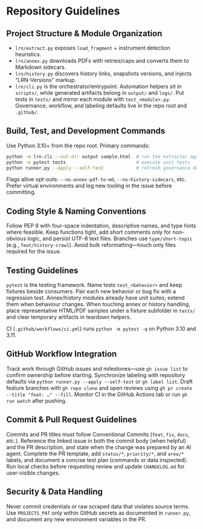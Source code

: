 # Repository Guidelines

## Project Structure & Module Organization
- `lrn/extract.py` exposes `load_fragment` + instrument detection heuristics.
- `lrn/annex.py` downloads PDFs with retries/caps and converts them to Markdown sidecars.
- `lrn/history.py` discovers history links, snapshots versions, and injects “LRN-Versions” markup.
- `lrn/cli.py` is the orchestrator/entrypoint. Automation helpers sit in `scripts/`, while generated artifacts belong in `output/` and `logs/`. Put tests in `tests/` and mirror each module with `test_<module>.py`. Governance, workflow, and labeling defaults live in the repo root and `.github/`.

## Build, Test, and Development Commands
Use Python 3.10+ from the repo root. Primary commands:
```bash
python -m lrn.cli --out-dir output sample.html  # run the extractor against saved HTML
python -m pytest tests                          # execute unit tests
python runner.py --apply --self-test            # refresh governance defaults and run sanity checks
```
Flags allow opt-outs: `--no-annex-pdf-to-md`, `--no-history-sidecars`, etc. Prefer virtual environments and log new tooling in the issue before committing.

## Coding Style & Naming Conventions
Follow PEP 8 with four-space indentation, descriptive names, and type hints where feasible. Keep functions tight, add short comments only for non-obvious logic, and persist UTF-8 text files. Branches use `type/short-topic` (e.g., `feat/history-crawl`). Avoid bulk reformatting—touch only files required for the issue.

## Testing Guidelines
`pytest` is the testing framework. Name tests `test_<behavior>` and keep fixtures beside consumers. Pair each new behavior or bug fix with a regression test. Annex/history modules already have unit suites; extend them when behaviour changes. When touching annex or history handling, place representative HTML/PDF samples under a fixture subfolder in `tests/` and clear temporary artifacts in teardown helpers.

CI (`.github/workflows/ci.yml`) runs `python -m pytest -q` on Python 3.10 and 3.11.

## GitHub Workflow Integration
Track work through GitHub issues and milestones—use `gh issue list` to confirm ownership before starting. Synchronize labeling with repository defaults via `python runner.py --apply --self-test` or `gh label list`. Draft feature branches with `gh repo clone` and open reviews using `gh pr create --title "feat: …" --fill`. Monitor CI in the GitHub Actions tab or run `gh run watch` after pushing.

## Commit & Pull Request Guidelines
Commits and PR titles must follow Conventional Commits (`feat`, `fix`, `docs`, etc.). Reference the linked issue in both the commit body (when helpful) and the PR description, and state when the change was prepared by an AI agent. Complete the PR template, add `status/*`, `priority/*`, and `area/*` labels, and document a concise test plan (commands or data inspected). Run local checks before requesting review and update `CHANGELOG.md` for user-visible changes.

## Security & Data Handling
Never commit credentials or raw scraped data that violates source terms. Use `PROJECTS_PAT` only within GitHub secrets as documented in `runner.py`, and document any new environment variables in the PR.
